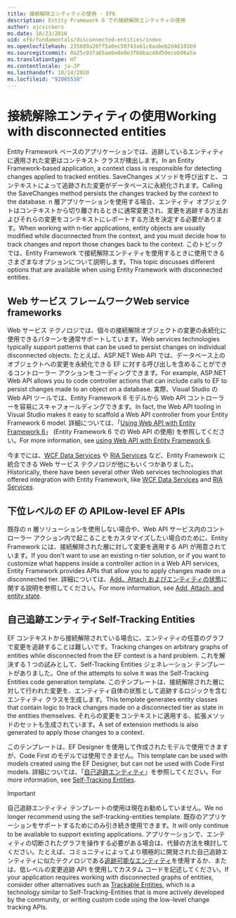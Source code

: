 ```yaml
---
title: 接続解除エンティティの使用 - EF6
description: Entity Framework 6 での接続解除エンティティの使用
author: ajcvickers
ms.date: 10/23/2016
uid: ef6/fundamentals/disconnected-entities/index
ms.openlocfilehash: 235609a20ff5a0ec50743a61c8aabeb2d46103b9
ms.sourcegitcommit: 0a25c03fa65ae6e0e0e3f66bac48d59eceb96a5a
ms.translationtype: HT
ms.contentlocale: ja-JP
ms.lasthandoff: 10/14/2020
ms.locfileid: "92065538"
---
```

# <a name="working-with-disconnected-entities"></a><span data-ttu-id="a8d23-103">接続解除エンティティの使用</span><span class="sxs-lookup"><span data-stu-id="a8d23-103">Working with disconnected entities</span></span>

<span data-ttu-id="a8d23-104">Entity Framework ベースのアプリケーションでは、追跡しているエンティティに適用された変更はコンテキスト クラスが検出します。</span><span class="sxs-lookup"><span data-stu-id="a8d23-104">In an Entity Framework-based application, a context class is responsible for detecting changes applied to tracked entities.</span></span> <span data-ttu-id="a8d23-105">SaveChanges メソッドを呼び出すと、コンテキストによって追跡された変更がデータベースに永続化されます。</span><span class="sxs-lookup"><span data-stu-id="a8d23-105">Calling the SaveChanges method persists the changes tracked by the context to the database.</span></span> <span data-ttu-id="a8d23-106">n 層アプリケーションを使用する場合、エンティティ オブジェクトはコンテキストから切り離されるときに通常変更され、変更を追跡する方法およびそれらの変更をコンテキストにレポートする方法を決定する必要があります。</span><span class="sxs-lookup"><span data-stu-id="a8d23-106">When working with n-tier applications, entity objects are usually modified while disconnected from the context, and you must decide how to track changes and report those changes back to the context.</span></span> <span data-ttu-id="a8d23-107">このトピックでは、Entity Framework で接続解除エンティティを使用するときに使用できるさまざまなオプションについて説明します。</span><span class="sxs-lookup"><span data-stu-id="a8d23-107">This topic discusses different options that are available when using Entity Framework with disconnected entities.</span></span>

## <a name="web-service-frameworks"></a><span data-ttu-id="a8d23-108">Web サービス フレームワーク</span><span class="sxs-lookup"><span data-stu-id="a8d23-108">Web service frameworks</span></span>

<span data-ttu-id="a8d23-109">Web サービス テクノロジでは、個々の接続解除オブジェクトの変更の永続化に使用できるパターンを通常サポートしています。</span><span class="sxs-lookup"><span data-stu-id="a8d23-109">Web services technologies typically support patterns that can be used to persist changes on individual disconnected objects.</span></span> <span data-ttu-id="a8d23-110">たとえば、ASP.NET Web API では、データベース上のオブジェクトへの変更を永続化できる EF に対する呼び出しを含めることができるコントローラー アクションをコーディングできます。</span><span class="sxs-lookup"><span data-stu-id="a8d23-110">For example, ASP.NET Web API allows you to code controller actions that can include calls to EF to persist changes made to an object on a database.</span></span> <span data-ttu-id="a8d23-111">実際、Visual Studio の Web API ツールでは、Entity Framework 6 モデルから Web API コントローラーを容易にスキャフォールディングできます。</span><span class="sxs-lookup"><span data-stu-id="a8d23-111">In fact, the Web API tooling in Visual Studio makes it easy to scaffold a Web API controller from your Entity Framework 6 model.</span></span> <span data-ttu-id="a8d23-112">詳細については、「[Using Web API with Entity Framework 6](/aspnet/web-api/overview/data/using-web-api-with-entity-framework/)」 (Entity Framework 6 での Web API の使用) を参照してください。</span><span class="sxs-lookup"><span data-stu-id="a8d23-112">For more information, see [using Web API with Entity Framework 6](/aspnet/web-api/overview/data/using-web-api-with-entity-framework/).</span></span>

<span data-ttu-id="a8d23-113">今までには、[WCF Data Services](/dotnet/framework/data/wcf/create-a-data-service-using-an-adonet-ef-data-wcf) や [RIA Services](/previous-versions/dotnet/wcf-ria/ee707344(v=vs.91)) など、Entity Framework に統合できる Web サービス テクノロジが他にもいくつかありました。</span><span class="sxs-lookup"><span data-stu-id="a8d23-113">Historically, there have been several other Web services technologies that offered integration with Entity Framework, like [WCF Data Services](/dotnet/framework/data/wcf/create-a-data-service-using-an-adonet-ef-data-wcf) and [RIA Services](/previous-versions/dotnet/wcf-ria/ee707344(v=vs.91)).</span></span>

## <a name="low-level-ef-apis"></a><span data-ttu-id="a8d23-114">下位レベルの EF の API</span><span class="sxs-lookup"><span data-stu-id="a8d23-114">Low-level EF APIs</span></span>

<span data-ttu-id="a8d23-115">既存の n 層ソリューションを使用しない場合や、Web API サービス内のコントローラー アクション内で起こることをカスタマイズしたい場合のために、Entity Framework には、接続解除された層に対して変更を適用する API が用意されています。</span><span class="sxs-lookup"><span data-stu-id="a8d23-115">If you don't want to use an existing n-tier solution, or if you want to customize what happens inside a controller action in a Web API services, Entity Framework provides APIs that allow you to apply changes made on a disconnected tier.</span></span> <span data-ttu-id="a8d23-116">詳細については、[Add、Attach およびエンティティの状態](xref:ef6/saving/change-tracking/entity-state)に関する説明を参照してください。</span><span class="sxs-lookup"><span data-stu-id="a8d23-116">For more information, see [Add, Attach, and entity state](xref:ef6/saving/change-tracking/entity-state).</span></span>  

## <a name="self-tracking-entities"></a><span data-ttu-id="a8d23-117">自己追跡エンティティ</span><span class="sxs-lookup"><span data-stu-id="a8d23-117">Self-Tracking Entities</span></span>  

<span data-ttu-id="a8d23-118">EF コンテキストから接続解除されている場合に、エンティティの任意のグラフで変更を追跡することは難しいです。</span><span class="sxs-lookup"><span data-stu-id="a8d23-118">Tracking changes on arbitrary graphs of entities while disconnected from the EF context is a hard problem.</span></span> <span data-ttu-id="a8d23-119">これを解決する 1 つの試みとして、Self-Tracking Entities ジェネレーション テンプレートがありました。</span><span class="sxs-lookup"><span data-stu-id="a8d23-119">One of the attempts to solve it was the Self-Tracking Entities code generation template.</span></span> <span data-ttu-id="a8d23-120">このテンプレートは、接続解除された層に対して行われた変更を、エンティティ自体の状態として追跡するロジックを含むエンティティ クラスを生成します。</span><span class="sxs-lookup"><span data-stu-id="a8d23-120">This template generates entity classes that contain logic to track changes made on a disconnected tier as state in the entities themselves.</span></span> <span data-ttu-id="a8d23-121">それらの変更をコンテキストに適用する、拡張メソッドのセットも生成されています。</span><span class="sxs-lookup"><span data-stu-id="a8d23-121">A set of extension methods is also generated to apply those changes to a context.</span></span>

<span data-ttu-id="a8d23-122">このテンプレートは、EF Designer を使用して作成されたモデルで使用できますが、Code First のモデルでは使用できません。</span><span class="sxs-lookup"><span data-stu-id="a8d23-122">This template can be used with models created using the EF Designer, but can not be used with Code First models.</span></span> <span data-ttu-id="a8d23-123">詳細については、「[自己追跡エンティティ](xref:ef6/fundamentals/disconnected-entities/self-tracking-entities/index)」を参照してください。</span><span class="sxs-lookup"><span data-stu-id="a8d23-123">For more information, see [Self-Tracking Entities](xref:ef6/fundamentals/disconnected-entities/self-tracking-entities/index).</span></span>  

> [!IMPORTANT]
> <span data-ttu-id="a8d23-124">自己追跡エンティティ テンプレートの使用は現在お勧めしていません。</span><span class="sxs-lookup"><span data-stu-id="a8d23-124">We no longer recommend using the self-tracking-entities template.</span></span> <span data-ttu-id="a8d23-125">既存のアプリケーションをサポートするためにのみ引き続き使用できます。</span><span class="sxs-lookup"><span data-stu-id="a8d23-125">It will only continue to be available to support existing applications.</span></span> <span data-ttu-id="a8d23-126">アプリケーションで、エンティティの切断されたグラフを操作する必要がある場合は、代替の方法を検討してください。たとえば、コミュニティによってより積極的に開発された自己追跡エンティティに似たテクノロジである[追跡可能なエンティティ](https://trackableentities.github.io/)を使用するか、または、低レベルの変更追跡 API を使用してカスタム コードを記述してください。</span><span class="sxs-lookup"><span data-stu-id="a8d23-126">If your application requires working with disconnected graphs of entities, consider other alternatives such as [Trackable Entities](https://trackableentities.github.io/), which is a technology similar to Self-Tracking-Entities that is more actively developed by the community, or writing custom code using the low-level change tracking APIs.</span></span>
